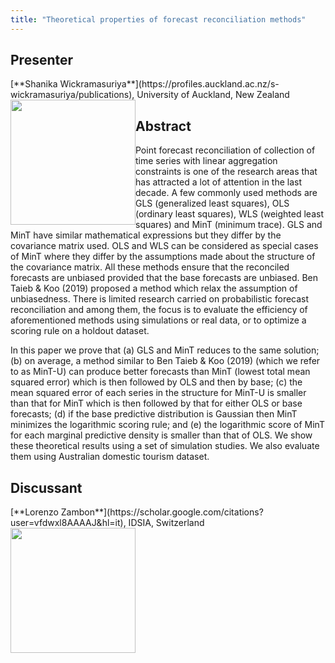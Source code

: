 ```yaml
---
title: "Theoretical properties of forecast reconciliation methods"
---
```


## Presenter

<div class = "figure">
[**Shanika Wickramasuriya**](https://profiles.auckland.ac.nz/s-wickramasuriya/publications), University of Auckland, New Zealand
<img src="/img/shanika.png"  width=200px height=200px style="float:left">
</div>

## Abstract

Point forecast reconciliation of collection of time series with linear aggregation constraints is one of the research areas that has attracted a lot of attention in the last decade. A few commonly used methods are GLS (generalized least squares), OLS (ordinary least squares), WLS (weighted least squares) and MinT (minimum trace). GLS and MinT have similar mathematical expressions but they differ by the covariance matrix used. OLS and WLS can be considered as special cases of MinT where they differ by the assumptions made about the structure of the covariance matrix. All these methods ensure that the reconciled forecasts are unbiased provided that the base forecasts are unbiased. Ben Taieb & Koo (2019) proposed a method which relax the assumption of unbiasedness. There is limited research carried on probabilistic forecast reconciliation and among them, the focus is to evaluate the efficiency of aforementioned methods using simulations or real data, or to optimize a scoring rule on a holdout dataset.

In this paper we prove that (a) GLS and MinT reduces to the same solution; (b) on average, a method similar to Ben Taieb & Koo (2019) (which we refer to as MinT-U) can produce better forecasts than MinT (lowest total mean squared error) which is then followed by OLS and then by base; (c) the mean squared error of each series in the structure for MinT-U is smaller than that for MinT which is then followed by that for either OLS or base forecasts; (d) if the base predictive distribution is Gaussian then MinT minimizes the logarithmic scoring rule; and (e) the logarithmic score of MinT for each marginal predictive density is smaller than that of OLS. We show these theoretical results using a set of simulation studies. We also evaluate them using Australian domestic tourism dataset.

## Discussant

<div class = "figure">
[**Lorenzo Zambon**](https://scholar.google.com/citations?user=vfdwxl8AAAAJ&hl=it), IDSIA, Switzerland
<img src=/img/lorenzo.png  width=200px height=200px style="float:left">
</div>

